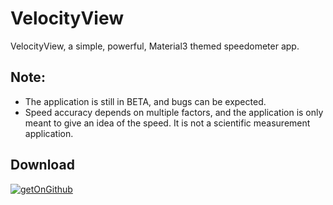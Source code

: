 # VelocityView

VelocityView, a simple, powerful, Material3 themed speedometer app.
## Note: 
- The application is still in BETA, and bugs can be expected.
- Speed accuracy depends on multiple factors, and the application is only meant to give an idea of the speed. It is not a scientific measurement application.

## Download
[![getOnGithub](https://github.com/brinterwastaken/material_speedometer/assets/72494265/be984f44-670b-4078-ae97-ec7e2ab3bacc)](https://github.com/brinterwastaken/material_speedometer/releases/latest)

